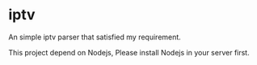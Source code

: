 # iptv
An simple iptv parser that satisfied my requirement.

This project depend on Nodejs, Please install Nodejs in your server first.
